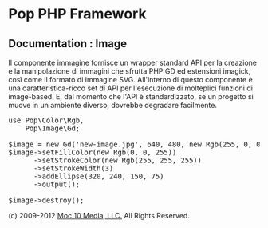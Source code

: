 Pop PHP Framework
=================

Documentation : Image
---------------------

Il componente immagine fornisce un wrapper standard API per la creazione e la manipolazione di immagini che sfrutta PHP GD ed estensioni imagick, così come il formato di immagine SVG. All'interno di questo componente è una caratteristica-ricco set di API per l'esecuzione di molteplici funzioni di image-based. E, dal momento che l'API è standardizzato, se un progetto si muove in un ambiente diverso, dovrebbe degradare facilmente.

<pre>
use Pop\Color\Rgb,
    Pop\Image\Gd;

$image = new Gd('new-image.jpg', 640, 480, new Rgb(255, 0, 0));
$image->setFillColor(new Rgb(0, 0, 255))
      ->setStrokeColor(new Rgb(255, 255, 255))
      ->setStrokeWidth(3)
      ->addEllipse(320, 240, 150, 75)
      ->output();

$image->destroy();
</pre>

(c) 2009-2012 [Moc 10 Media, LLC.](http://www.moc10media.com) All Rights Reserved.
